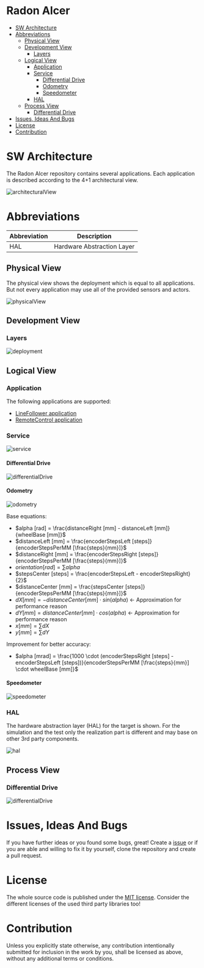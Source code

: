 # Radon Alcer <!-- omit in toc -->

- [SW Architecture](#sw-architecture)
- [Abbreviations](#abbreviations)
  - [Physical View](#physical-view)
  - [Development View](#development-view)
    - [Layers](#layers)
  - [Logical View](#logical-view)
    - [Application](#application)
    - [Service](#service)
      - [Differential Drive](#differential-drive)
      - [Odometry](#odometry)
      - [Speedometer](#speedometer)
    - [HAL](#hal)
  - [Process View](#process-view)
    - [Differential Drive](#differential-drive-1)
- [Issues, Ideas And Bugs](#issues-ideas-and-bugs)
- [License](#license)
- [Contribution](#contribution)

# SW Architecture
The Radon Alcer repository contains several applications. Each application is described according to the 4+1 architectural view.

![architecturalView](http://www.plantuml.com/plantuml/proxy?cache=no&src=https://raw.githubusercontent.com/BlueAndi/RadonAlcer/master/doc/architecture/uml/ViewModels.plantuml)

# Abbreviations

| Abbreviation | Description |
| - | - |
| HAL | Hardware Abstraction Layer |

## Physical View
The physical view shows the deployment which is equal to all applications. But not every application may use all of the provided sensors and actors.

![physicalView](http://www.plantuml.com/plantuml/proxy?cache=no&src=https://raw.githubusercontent.com/BlueAndi/RadonAlcer/master/doc/architecture/uml/PhysicalView/Deployment.plantuml)

## Development View

### Layers

![deployment](http://www.plantuml.com/plantuml/proxy?cache=no&src=https://raw.githubusercontent.com/BlueAndi/RadonAlcer/master/doc/architecture/uml/DevelopmentView/Layers.plantuml)

## Logical View

### Application
The following applications are supported:

* [LineFollower application](LINEFOLLOWER.md)
* [RemoteControl application](REMOTECONTROL.md)

### Service

![service](http://www.plantuml.com/plantuml/proxy?cache=no&src=https://raw.githubusercontent.com/BlueAndi/RadonAlcer/master/doc/architecture/uml/LogicalView/Service.plantuml)

#### Differential Drive

![differentialDrive](http://www.plantuml.com/plantuml/proxy?cache=no&src=https://raw.githubusercontent.com/BlueAndi/RadonAlcer/master/doc/architecture/uml/LogicalView/DifferentialDrive.plantuml)

#### Odometry

![odometry](http://www.plantuml.com/plantuml/proxy?cache=no&src=https://raw.githubusercontent.com/BlueAndi/RadonAlcer/master/doc/architecture/uml/LogicalView/Odometry.plantuml)

Base equations:
* $alpha [rad] = \frac{distanceRight [mm] - distanceLeft [mm]}{wheelBase [mm]}$
* $distanceLeft [mm] = \frac{encoderStepsLeft [steps]}{encoderStepsPerMM [\frac{steps}{mm}]}$
* $distanceRight [mm] = \frac{encoderStepsRight [steps]}{encoderStepsPerMM [\frac{steps}{mm}]}$
* $orientation [rad] = \sum{}{} alpha$
* $stepsCenter [steps] = \frac{encoderStepsLeft - encoderStepsRight}{2}$
* $distanceCenter [mm] = \frac{stepsCenter [steps]}{encoderStepsPerMM [\frac{steps}{mm}]}$
* $dX [mm] = -distanceCenter [mm] \cdot sin(alpha)$ <- Approximation for performance reason
* $dY [mm] = distanceCenter [mm] \cdot cos(alpha)$ <- Approximation for performance reason
* $x [mm] = \sum{}{} dX$
* $y [mm] = \sum{}{} dY$

Improvement for better accuracy:
* $alpha [mrad] = \frac{1000 \cdot (encoderStepsRight [steps] - encoderStepsLeft [steps])}{encoderStepsPerMM [\frac{steps}{mm}] \cdot wheelBase [mm]}$

#### Speedometer

![speedometer](http://www.plantuml.com/plantuml/proxy?cache=no&src=https://raw.githubusercontent.com/BlueAndi/RadonAlcer/master/doc/architecture/uml/LogicalView/Speedometer.plantuml)

### HAL
The hardware abstraction layer (HAL) for the target is shown. For the simulation and the test only the realization part is different and may base on other 3rd party components.

![hal](http://www.plantuml.com/plantuml/proxy?cache=no&src=https://raw.githubusercontent.com/BlueAndi/RadonAlcer/master/doc/architecture/uml/LogicalView/HAL.plantuml)

## Process View

### Differential Drive

![differentialDrive](http://www.plantuml.com/plantuml/proxy?cache=no&src=https://raw.githubusercontent.com/BlueAndi/RadonAlcer/master/doc/architecture/uml/ProcessView/DifferentialDrive.plantuml)

# Issues, Ideas And Bugs
If you have further ideas or you found some bugs, great! Create a [issue](https://github.com/BlueAndi/RadonAlcer/issues) or if you are able and willing to fix it by yourself, clone the repository and create a pull request.

# License
The whole source code is published under the [MIT license](http://choosealicense.com/licenses/mit/).
Consider the different licenses of the used third party libraries too!

# Contribution
Unless you explicitly state otherwise, any contribution intentionally submitted for inclusion in the work by you, shall be licensed as above, without any
additional terms or conditions.
